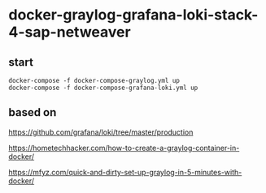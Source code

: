# docker-graylog-grafana-loki-stack-4-sap-netweaver
## start

```
docker-compose -f docker-compose-graylog.yml up
docker-compose -f docker-compose-grafana-loki.yml up
```
## based on

https://github.com/grafana/loki/tree/master/production

https://hometechhacker.com/how-to-create-a-graylog-container-in-docker/

https://mfyz.com/quick-and-dirty-set-up-graylog-in-5-minutes-with-docker/
